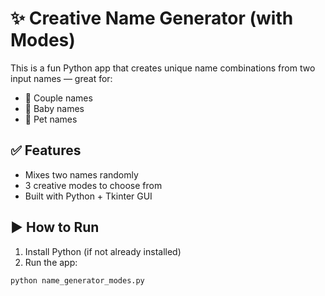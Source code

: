# ✨ Creative Name Generator (with Modes)

This is a fun Python app that creates unique name combinations from two input names — great for:
- 💑 Couple names
- 👶 Baby names
- 🐶 Pet names

## ✅ Features
- Mixes two names randomly
- 3 creative modes to choose from
- Built with Python + Tkinter GUI

## ▶️ How to Run

1. Install Python (if not already installed)
2. Run the app:
```bash
python name_generator_modes.py
